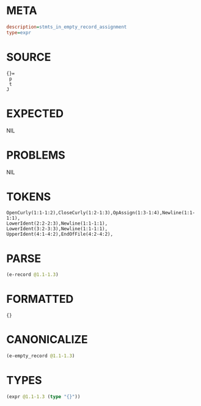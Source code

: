 # META
~~~ini
description=stmts_in_empty_record_assignment
type=expr
~~~
# SOURCE
~~~roc
{}=
 p
 t
J
~~~
# EXPECTED
NIL
# PROBLEMS
NIL
# TOKENS
~~~zig
OpenCurly(1:1-1:2),CloseCurly(1:2-1:3),OpAssign(1:3-1:4),Newline(1:1-1:1),
LowerIdent(2:2-2:3),Newline(1:1-1:1),
LowerIdent(3:2-3:3),Newline(1:1-1:1),
UpperIdent(4:1-4:2),EndOfFile(4:2-4:2),
~~~
# PARSE
~~~clojure
(e-record @1.1-1.3)
~~~
# FORMATTED
~~~roc
{}
~~~
# CANONICALIZE
~~~clojure
(e-empty_record @1.1-1.3)
~~~
# TYPES
~~~clojure
(expr @1.1-1.3 (type "{}"))
~~~
